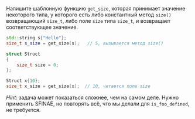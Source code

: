 Напишите шаблонную функцию `get_size`, которая принимает значение некоторого типа, у которого есть либо константный метод `size()` возвращающий `size_t`, либо поле `size` типа `size_t`, и возвращает соответствующее значение.

```cpp
std::string s{"Hello"};
size_t s_size = get_size(s);   // 5, вызывается метод size()

struct Struct 
{ 
    size_t size = 0;  
};

Struct x{10};
size_t x_size = get_size(x);  // 10, читается поле size
```

_Hint:_ задача может показаться сложнее, чем на самом деле. Нужно применить SFINAE, но повторять всё, что мы делали для `is_foo_defined`, не требуется.